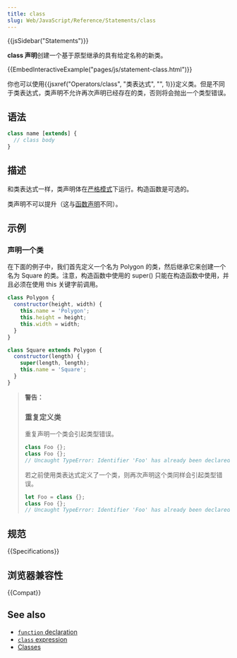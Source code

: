 ```yaml
---
title: class
slug: Web/JavaScript/Reference/Statements/class
---
```


{{jsSidebar("Statements")}}

**class 声明**创建一个基于原型继承的具有给定名称的新类。

{{EmbedInteractiveExample("pages/js/statement-class.html")}}

你也可以使用{{jsxref("Operators/class", "类表达式", "", 1)}}定义类。但是不同于类表达式，类声明不允许再次声明已经存在的类，否则将会抛出一个类型错误。

## 语法

```js
class name [extends] {
  // class body
}
```

## 描述

和类表达式一样，类声明体在[严格模式](/zh-CN/docs/Web/JavaScript/Reference/Strict_mode)下运行。构造函数是可选的。

类声明不可以提升（这与[函数声明](/zh-CN/docs/Web/JavaScript/Reference/Statements/function)不同）。

## 示例

### 声明一个类

在下面的例子中，我们首先定义一个名为 Polygon 的类，然后继承它来创建一个名为 Square 的类。注意，构造函数中使用的 super() 只能在构造函数中使用，并且必须在使用 this 关键字前调用。

```js
class Polygon {
  constructor(height, width) {
    this.name = 'Polygon';
    this.height = height;
    this.width = width;
  }
}

class Square extends Polygon {
  constructor(length) {
    super(length, length);
    this.name = 'Square';
  }
}
```

> **警告：**
>
> ### 重复定义类
>
> 重复声明一个类会引起类型错误。
>
> ```js
> class Foo {};
> class Foo {};
> // Uncaught TypeError: Identifier 'Foo' has already been declared
> ```
>
> 若之前使用类表达式定义了一个类，则再次声明这个类同样会引起类型错误。
>
> ```js
> let Foo = class {};
> class Foo {};
> // Uncaught TypeError: Identifier 'Foo' has already been declared
> ```

## 规范

{{Specifications}}

## 浏览器兼容性

{{Compat}}

## See also

- [`function` declaration](/zh-CN/docs/Web/JavaScript/Reference/Statements/function)
- [`class` expression](/zh-CN/docs/Web/JavaScript/Reference/Operators/class)
- [Classes](/zh-CN/docs/Web/JavaScript/Reference/Classes)
